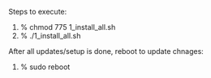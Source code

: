 Steps to execute:
1. % chmod 775 1_install_all.sh
2. % ./1_install_all.sh

After all updates/setup is done, reboot to update chnages:
1. % sudo reboot
